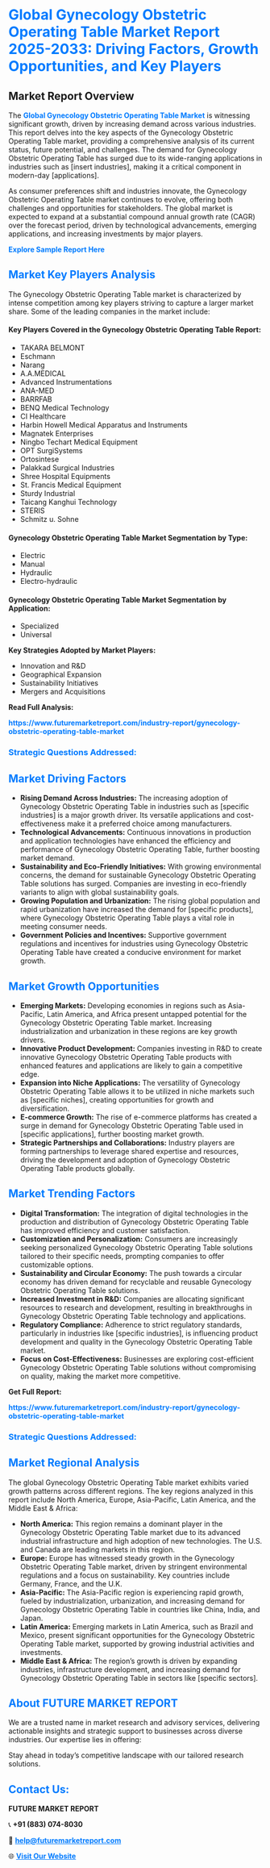 <h1 style="color: #007BFF;">Global Gynecology Obstetric Operating Table Market Report 2025-2033: Driving Factors, Growth Opportunities, and Key Players</h1>

<section id="overview">
<h2>Market Report Overview</h2>
<p>The <a href="https://www.futuremarketreport.com/industry-report/gynecology-obstetric-operating-table-market" style="color: #007BFF; text-decoration: none;"><strong>Global Gynecology Obstetric Operating Table Market</strong></a> is witnessing significant growth, driven by increasing demand across various industries. This report delves into the key aspects of the Gynecology Obstetric Operating Table market, providing a comprehensive analysis of its current status, future potential, and challenges. The demand for Gynecology Obstetric Operating Table has surged due to its wide-ranging applications in industries such as [insert industries], making it a critical component in modern-day [applications].</p>
<p>As consumer preferences shift and industries innovate, the Gynecology Obstetric Operating Table market continues to evolve, offering both challenges and opportunities for stakeholders. The global market is expected to expand at a substantial compound annual growth rate (CAGR) over the forecast period, driven by technological advancements, emerging applications, and increasing investments by major players.</p>
</section>

<section id="overview">
<p><a href="https://www.futuremarketreport.com/request-sample/reportId=101495" style="color: #007BFF; text-decoration: none;"><strong>Explore Sample Report Here</strong></a></p>
</section>

<section id="key-players">
<h2 style="color: #007BFF;">Market Key Players Analysis</h2>
<p>The Gynecology Obstetric Operating Table market is characterized by intense competition among key players striving to capture a larger market share. Some of the leading companies in the market include:</p>
<h4>Key Players Covered in the Gynecology Obstetric Operating Table Report:</h4>
<ul><li>TAKARA BELMONT</li><li>Eschmann</li><li>Narang</li><li>A.A.MEDICAL</li><li>Advanced Instrumentations</li><li>ANA-MED</li><li>BARRFAB</li><li>BENQ Medical Technology</li><li>CI Healthcare</li><li>Harbin Howell Medical Apparatus and Instruments</li><li>Magnatek Enterprises</li><li>Ningbo Techart Medical Equipment</li><li>OPT SurgiSystems</li><li>Ortosintese</li><li>Palakkad Surgical Industries</li><li>Shree Hospital Equipments</li><li>St. Francis Medical Equipment</li><li>Sturdy Industrial</li><li>Taicang Kanghui Technology</li><li>STERIS</li><li>Schmitz u. Sohne</li></ul>
<h4>Gynecology Obstetric Operating Table Market Segmentation by Type:</h4>
<ul><li>Electric</li><li>Manual</li><li>Hydraulic</li><li>Electro-hydraulic</li></ul>

<h4>Gynecology Obstetric Operating Table Market Segmentation by Application:</h4>
<ul><li>Specialized</li><li>Universal</li></ul>
<p><strong>Key Strategies Adopted by Market Players:</strong></p>
<ul>
<li>Innovation and R&D</li>
<li>Geographical Expansion</li>
<li>Sustainability Initiatives</li>
<li>Mergers and Acquisitions</li>
</ul>
</section>

<section>
<p><strong>Read Full Analysis: </strong></p><a href="https://www.futuremarketreport.com/industry-report/gynecology-obstetric-operating-table-market" style="color: #007BFF; text-decoration: none;"><strong>https://www.futuremarketreport.com/industry-report/gynecology-obstetric-operating-table-market</strong></a>
<h3 style="color: #007BFF;">Strategic Questions Addressed:</h3>
</section>

<section id="driving-factors">
<h2 style="color: #007BFF;">Market Driving Factors</h2>
<ul>
<li><strong>Rising Demand Across Industries:</strong> The increasing adoption of Gynecology Obstetric Operating Table in industries such as [specific industries] is a major growth driver. Its versatile applications and cost-effectiveness make it a preferred choice among manufacturers.</li>
<li><strong>Technological Advancements:</strong> Continuous innovations in production and application technologies have enhanced the efficiency and performance of Gynecology Obstetric Operating Table, further boosting market demand.</li>
<li><strong>Sustainability and Eco-Friendly Initiatives:</strong> With growing environmental concerns, the demand for sustainable Gynecology Obstetric Operating Table solutions has surged. Companies are investing in eco-friendly variants to align with global sustainability goals.</li>
<li><strong>Growing Population and Urbanization:</strong> The rising global population and rapid urbanization have increased the demand for [specific products], where Gynecology Obstetric Operating Table plays a vital role in meeting consumer needs.</li>
<li><strong>Government Policies and Incentives:</strong> Supportive government regulations and incentives for industries using Gynecology Obstetric Operating Table have created a conducive environment for market growth.</li>
</ul>
</section>

<section id="growth-opportunities">
<h2 style="color: #007BFF;">Market Growth Opportunities</h2>
<ul>
<li><strong>Emerging Markets:</strong> Developing economies in regions such as Asia-Pacific, Latin America, and Africa present untapped potential for the Gynecology Obstetric Operating Table market. Increasing industrialization and urbanization in these regions are key growth drivers.</li>
<li><strong>Innovative Product Development:</strong> Companies investing in R&D to create innovative Gynecology Obstetric Operating Table products with enhanced features and applications are likely to gain a competitive edge.</li>
<li><strong>Expansion into Niche Applications:</strong> The versatility of Gynecology Obstetric Operating Table allows it to be utilized in niche markets such as [specific niches], creating opportunities for growth and diversification.</li>
<li><strong>E-commerce Growth:</strong> The rise of e-commerce platforms has created a surge in demand for Gynecology Obstetric Operating Table used in [specific applications], further boosting market growth.</li>
<li><strong>Strategic Partnerships and Collaborations:</strong> Industry players are forming partnerships to leverage shared expertise and resources, driving the development and adoption of Gynecology Obstetric Operating Table products globally.</li>
</ul>
</section>

<section id="trending-factors">
<h2 style="color: #007BFF;">Market Trending Factors</h2>
<ul>
<li><strong>Digital Transformation:</strong> The integration of digital technologies in the production and distribution of Gynecology Obstetric Operating Table has improved efficiency and customer satisfaction.</li>
<li><strong>Customization and Personalization:</strong> Consumers are increasingly seeking personalized Gynecology Obstetric Operating Table solutions tailored to their specific needs, prompting companies to offer customizable options.</li>
<li><strong>Sustainability and Circular Economy:</strong> The push towards a circular economy has driven demand for recyclable and reusable Gynecology Obstetric Operating Table solutions.</li>
<li><strong>Increased Investment in R&D:</strong> Companies are allocating significant resources to research and development, resulting in breakthroughs in Gynecology Obstetric Operating Table technology and applications.</li>
<li><strong>Regulatory Compliance:</strong> Adherence to strict regulatory standards, particularly in industries like [specific industries], is influencing product development and quality in the Gynecology Obstetric Operating Table market.</li>
<li><strong>Focus on Cost-Effectiveness:</strong> Businesses are exploring cost-efficient Gynecology Obstetric Operating Table solutions without compromising on quality, making the market more competitive.</li>
</ul>
</section>

<section>
<p><strong>Get Full Report: </strong></p><a href="https://www.futuremarketreport.com/industry-report/gynecology-obstetric-operating-table-market" style="color: #007BFF; text-decoration: none;"><strong>https://www.futuremarketreport.com/industry-report/gynecology-obstetric-operating-table-market</strong></a>
<h3 style="color: #007BFF;">Strategic Questions Addressed:</h3>
</section>


<section id="regional-analysis">
<h2 style="color: #007BFF;">Market Regional Analysis</h2>
<p>The global Gynecology Obstetric Operating Table market exhibits varied growth patterns across different regions. The key regions analyzed in this report include North America, Europe, Asia-Pacific, Latin America, and the Middle East & Africa:</p>
<ul>
<li><strong>North America:</strong> This region remains a dominant player in the Gynecology Obstetric Operating Table market due to its advanced industrial infrastructure and high adoption of new technologies. The U.S. and Canada are leading markets in this region.</li>
<li><strong>Europe:</strong> Europe has witnessed steady growth in the Gynecology Obstetric Operating Table market, driven by stringent environmental regulations and a focus on sustainability. Key countries include Germany, France, and the U.K.</li>
<li><strong>Asia-Pacific:</strong> The Asia-Pacific region is experiencing rapid growth, fueled by industrialization, urbanization, and increasing demand for Gynecology Obstetric Operating Table in countries like China, India, and Japan.</li>
<li><strong>Latin America:</strong> Emerging markets in Latin America, such as Brazil and Mexico, present significant opportunities for the Gynecology Obstetric Operating Table market, supported by growing industrial activities and investments.</li>
<li><strong>Middle East & Africa:</strong> The region’s growth is driven by expanding industries, infrastructure development, and increasing demand for Gynecology Obstetric Operating Table in sectors like [specific sectors].</li>
</ul>
</section>

<footer>
<h2 style="color: #007BFF;">About FUTURE MARKET REPORT</h2>
<p>We are a trusted name in market research and advisory services, delivering actionable insights and strategic support to businesses across diverse industries. Our expertise lies in offering:</p>

<p>Stay ahead in today’s competitive landscape with our tailored research solutions.</p>

<h2 style="color: #007BFF;">Contact Us:</h2>
<p><strong>FUTURE MARKET REPORT</strong></p>
<p>📞 <strong>+91 (883) 074-8030</strong></p>
<p>📧 <strong><a href="mailto:help@futuremarketreport.com" style="color: #007BFF;">help@futuremarketreport.com</a></strong></p>
<p>🌐 <strong><a href="https://www.futuremarketreport.com/" style="color: #007BFF;">Visit Our Website</a></strong></p>
</footer>